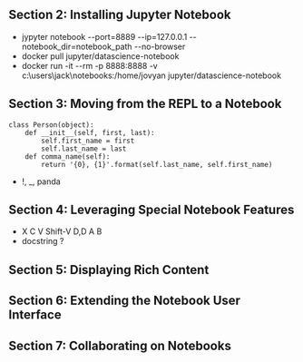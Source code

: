 ## Section 2: Installing Jupyter Notebook
* jypyter notebook --port=8889 --ip=127.0.0.1 --notebook_dir=notebook_path --no-browser
* docker pull jupyter/datascience-notebook
* docker run -it --rm -p 8888:8888 -v c:\users\jack\notebooks:/home/jovyan jupyter/datascience-notebook
## Section 3: Moving from the REPL to a Notebook
```
class Person(object):
    def __init__(self, first, last):
        self.first_name = first
        self.last_name = last
    def comma_name(self):
        return '{0}, {1}'.format(self.last_name, self.first_name)
```
* !, _, panda
## Section 4: Leveraging Special Notebook Features
* X C V Shift-V D,D A B
* docstring ?
## Section 5: Displaying Rich Content

## Section 6: Extending the Notebook User Interface

## Section 7: Collaborating on Notebooks

